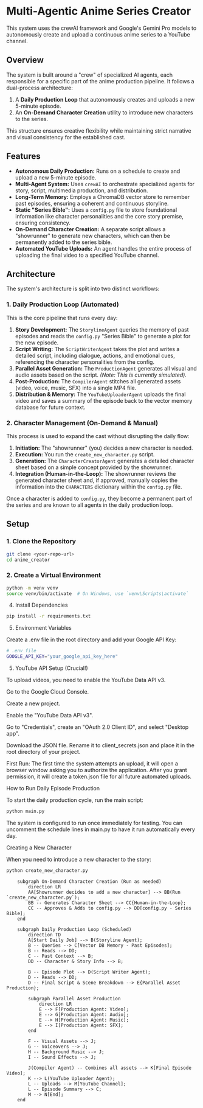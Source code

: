 
# Multi-Agentic Anime Series Creator

This system uses the crewAI framework and Google's Gemini Pro models to autonomously create and upload a continuous anime series to a YouTube channel.

## Overview

The system is built around a "crew" of specialized AI agents, each responsible for a specific part of the anime production pipeline. It follows a dual-process architecture:
1.  A **Daily Production Loop** that autonomously creates and uploads a new 5-minute episode.
2.  An **On-Demand Character Creation** utility to introduce new characters to the series.

This structure ensures creative flexibility while maintaining strict narrative and visual consistency for the established cast.

## Features

- **Autonomous Daily Production:** Runs on a schedule to create and upload a new 5-minute episode.
- **Multi-Agent System:** Uses `crewAI` to orchestrate specialized agents for story, script, multimedia production, and distribution.
- **Long-Term Memory:** Employs a ChromaDB vector store to remember past episodes, ensuring a coherent and continuous storyline.
- **Static "Series Bible":** Uses a `config.py` file to store foundational information like character personalities and the core story premise, ensuring consistency.
- **On-Demand Character Creation:** A separate script allows a "showrunner" to generate new characters, which can then be permanently added to the series bible.
- **Automated YouTube Uploads:** An agent handles the entire process of uploading the final video to a specified YouTube channel.

## Architecture

The system's architecture is split into two distinct workflows:

### 1. Daily Production Loop (Automated)

This is the core pipeline that runs every day:

1.  **Story Development:** The `StorylineAgent` queries the memory of past episodes and reads the `config.py` "Series Bible" to generate a plot for the new episode.
2.  **Script Writing:** The `ScriptWriterAgent` takes the plot and writes a detailed script, including dialogue, actions, and emotional cues, referencing the character personalities from the config.
3.  **Parallel Asset Generation:** The `ProductionAgent` generates all visual and audio assets based on the script. *(Note: This is currently simulated).*
4.  **Post-Production:** The `CompilerAgent` stitches all generated assets (video, voice, music, SFX) into a single MP4 file.
5.  **Distribution & Memory:** The `YouTubeUploaderAgent` uploads the final video and saves a summary of the episode back to the vector memory database for future context.

### 2. Character Management (On-Demand & Manual)

This process is used to expand the cast without disrupting the daily flow:

1.  **Initiation:** The "showrunner" (you) decides a new character is needed.
2.  **Execution:** You run the `create_new_character.py` script.
3.  **Generation:** The `CharacterCreatorAgent` generates a detailed character sheet based on a simple concept provided by the showrunner.
4.  **Integration (Human-in-the-Loop):** The showrunner reviews the generated character sheet and, if approved, manually copies the information into the `CHARACTERS` dictionary within the `config.py` file.

Once a character is added to `config.py`, they become a permanent part of the series and are known to all agents in the daily production loop.

## Setup

### 1. Clone the Repository

```bash
git clone <your-repo-url>
cd anime_creator
```

### 2. Create a Virtual Environment
```bash
python -m venv venv
source venv/bin/activate  # On Windows, use `venv\Scripts\activate`
```



4. Install Dependencies
```bash
pip install -r requirements.txt
```

5. Environment Variables

Create a .env file in the root directory and add your Google API Key:

```bash
# .env file
GOOGLE_API_KEY="your_google_api_key_here"
```
5. YouTube API Setup (Crucial!)

To upload videos, you need to enable the YouTube Data API v3.

Go to the Google Cloud Console.

Create a new project.

Enable the "YouTube Data API v3".

Go to "Credentials", create an "OAuth 2.0 Client ID", and select "Desktop app".

Download the JSON file. Rename it to client_secrets.json and place it in the root directory of your project.

First Run: The first time the system attempts an upload, it will open a browser window asking you to authorize the application. After you grant permission, it will create a token.json file for all future automated uploads.

How to Run
Daily Episode Production

To start the daily production cycle, run the main script:
```bash
python main.py
```


The system is configured to run once immediately for testing. You can uncomment the schedule lines in main.py to have it run automatically every day.

Creating a New Character

When you need to introduce a new character to the story:

```bash
python create_new_character.py
```




```graph TD
    subgraph On-Demand Character Creation (Run as needed)
        direction LR
        AA[Showrunner decides to add a new character] --> BB(Run `create_new_character.py`);
        BB -- Generates Character Sheet --> CC{Human-in-the-Loop};
        CC -- Approves & Adds to config.py --> DD[config.py - Series Bible];
    end

    subgraph Daily Production Loop (Scheduled)
        direction TD
        A[Start Daily Job] --> B(Storyline Agent);
        B -- Queries --> C[Vector DB Memory - Past Episodes];
        B -- Reads --> DD;
        C -- Past Context --> B;
        DD -- Character & Story Info --> B;
        
        B -- Episode Plot --> D(Script Writer Agent);
        D -- Reads --> DD;
        D -- Final Script & Scene Breakdown --> E{Parallel Asset Production};

        subgraph Parallel Asset Production
            direction LR
            E --> F[Production Agent: Video];
            E --> G[Production Agent: Audio];
            E --> H[Production Agent: Music];
            E --> I[Production Agent: SFX];
        end

        F -- Visual Assets --> J;
        G -- Voiceovers --> J;
        H -- Background Music --> J;
        I -- Sound Effects --> J;
        
        J(Compiler Agent) -- Combines all assets --> K[Final Episode Video];
        K --> L(YouTube Uploader Agent);
        L -- Uploads --> M[YouTube Channel];
        L -- Episode Summary --> C;
        M --> N[End];
    end



